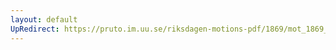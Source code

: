 ```yaml
---
layout: default
UpRedirect: https://pruto.im.uu.se/riksdagen-motions-pdf/1869/mot_1869__fk__4/mot_1869__fk__4-005.pdf
---
```

